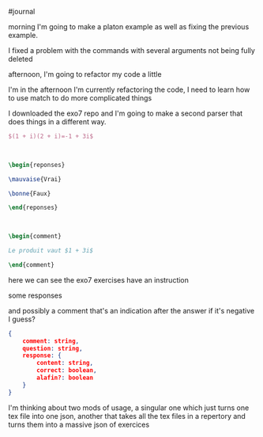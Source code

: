 #journal 

morning 
I'm going to make a platon example as well as fixing the previous example. 

I fixed a problem with the commands with several arguments not being fully deleted 

afternoon, I'm going to refactor my code a little

I'm in the afternoon I'm currently refactoring the code, I need to learn how to use match to do more complicated things 

I downloaded the exo7 repo and I'm going to make a second parser that does things in a different way.

```tex
$(1 + i)(2 + i)=-1 + 3i$

  

\begin{reponses}

\mauvaise{Vrai}

\bonne{Faux}

\end{reponses}

  

\begin{comment}

Le produit vaut $1 + 3i$

\end{comment}
```
here we can see the exo7 exercises have an instruction

some responses

and possibly a comment that's an indication after the answer if it's negative I guess?

```json
{
	comment: string,
	question: string,
	response: {
		content: string,
		correct: boolean, 
		alafin?: boolean
	}
}
```

I'm thinking about two mods of usage, a singular one which just turns one tex file into one json, another that takes all the tex files in a repertory and turns them into a massive json of exercices

